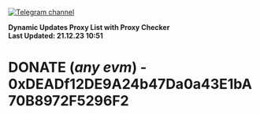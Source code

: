 [![Telegram channel](https://img.shields.io/endpoint?url=https://runkit.io/damiankrawczyk/telegram-badge/branches/master?url=https://t.me/n4z4v0d)](https://t.me/n4z4v0d) 

**Dynamic Updates Proxy List with Proxy Checker**  
**Last Updated: 21.12.23 10:51**

# DONATE (_any evm_) - 0xDEADf12DE9A24b47Da0a43E1bA70B8972F5296F2

